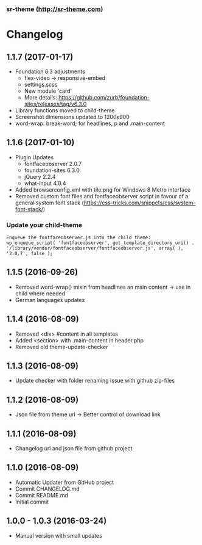 ### sr-theme (http://sr-theme.com) 
# Changelog


## 1.1.7 (2017-01-17)
* Foundation 6.3 adjustments
    - flex-video -> responsive-embed
    - settings.scss
    - New module 'card'
    - More details: https://github.com/zurb/foundation-sites/releases/tag/v6.3.0
* Library functions moved to child-theme
* Screenshot dimensions updated to 1200x900
* word-wrap: break-word; for headlines, p and .main-content

## 1.1.6 (2017-01-10)
* Plugin Updates
	- fontfaceobserver 2.0.7
	- foundation-sites 6.3.0
	- jQuery 2.2.4
	- what-input 4.0.4
* Added browserconfig.xml with tile.png for Windows 8 Metro interface
* Removed custom font files and fontfaceobserver script in favour of a general system font stack (https://css-tricks.com/snippets/css/system-font-stack/)
### Update your child-theme 
    Enqueue the fontfaceobserver.js into the child theme:
    wp_enqueue_script( 'fontfaceobserver', get_template_directory_uri() . '/library/vendor/fontfaceobserver/fontfaceobserver.js', array( ), '2.0.7', false );

## 1.1.5 (2016-09-26)
* Removed word-wrap() mixin from headlines an main content -> use in child where needed
* German languages updates

## 1.1.4 (2016-08-09)
* Removed \<div> \#content in all templates
* Added \<section> with .main-content in header.php
* Removed old theme-update-checker

## 1.1.3 (2016-08-09)
* Update checker with folder renaming issue with github zip-files

## 1.1.2 (2016-08-09)
* Json file from theme url -> Better control of download link

## 1.1.1 (2016-08-09)
* Changelog url and json file from github project 

## 1.1.0 (2016-08-09)
* Automatic Updater from GitHub project
* Commit CHANGELOG.md
* Commit README.md
* Initial commit


## 1.0.0 - 1.0.3 (2016-03-24)
* Manual version with small updates